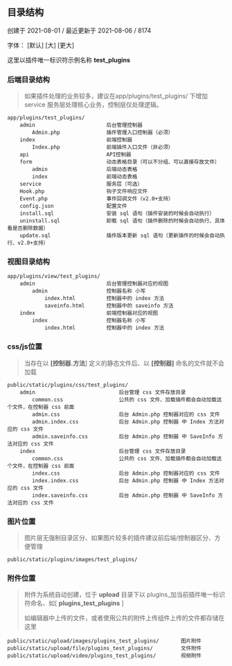 ## 目录结构

创建于 2021-08-01 / 最近更新于 2021-08-06 / 8174

字体： \[默认\] \[大\] \[更大\]

这里以插件唯一标识符示例名称 **test\_plugins**

### 后端目录结构

> 如果插件处理的业务较多，建议在app/plugins/test\_plugins/ 下增加 service 服务层处理核心业务，控制层仅处理逻辑。

```
app/plugins/test_plugins/
    admin                       后台管理控制器
        Admin.php               插件管理入口控制器（必须）
    index                       前端控制器
        Index.php               前端插件入口文件（非必须）
    api                         API控制器
    form                        动态表格目录（可以不分组、可以直接存放文件）
        admin                   后端动态表格
        index                   前端动态表格
    service                     服务层（可选）
    Hook.php                    钩子文件响应文件
    Event.php                   事件回调文件（v2.0+支持）
    config.json                 配置文件
    install.sql                 安装 sql 语句（插件安装的时候会自动执行）
    uninstall.sql               卸载 sql 语句（插件删除的时候会自动执行、具体看是否删除数据）
    update.sql                  插件版本更新 sql 语句（更新插件的时候会自动执行、v2.0+支持）
```

### 视图目录结构

```
app/plugins/view/test_plugins/
    admin                       后台管理控制器对应的视图
        admin                   控制器名称 小写
            index.html          控制器中的 index 方法
            saveinfo.html       控制器中的 saveinfo 方法
    index                       前端控制器对应的视图
        index                   控制器名称 小写
            index.html          控制器中的 index 方法
```

### css/js位置

> 当存在以 **\[控制器.方法**\] 定义的静态文件后、以 **\[控制器\]** 命名的文件就不会加载

```
public/static/plugins/css/test_plugins/
    admin                           后台管理 css 文件存放目录
        common.css                  公共的 css 文件、加载插件都会自动加载这个文件，在控制器 css 前面
        admin.css                   后台 Admin.php 控制器对应的 css 文件
        admin.index.css             后台 Admin.php 控制器 中 Index 方法对应的 css 文件
        admin.saveinfo.css          后台 Admin.php 控制器 中 SaveInfo 方法对应的 css 文件
    index                           后台管理 css 文件存放目录
        common.css                  公共的 css 文件、加载插件都会自动加载这个文件，在控制器 css 前面
        index.css                   后台 Admin.php 控制器对应的 css 文件
        index.index.css             后台 Admin.php 控制器 中 Index 方法对应的 css 文件
        index.saveinfo.css          后台 Admin.php 控制器 中 SaveInfo 方法对应的 css 文件
```

### 图片位置

> 图片层无强制目录区分、如果图片较多的插件建议前后端/控制器区分、方便管理

```
public/static/plugins/images/test_plugins/
```

### 附件位置

> 附件为系统自动创建，位于 **upload** 目录下以 plugins\_加当前插件唯一标识符命名、如\[ **plugins\_test\_plugins** \]
> 
> 如编辑器中上传的文件，或者使用公共的附件上传组件上传的文件都存储在这里

```
public/static/upload/images/plugins_test_plugins/       图片附件
public/static/upload/file/plugins_test_plugins/         文件附件
public/static/upload/video/plugins_test_plugins/        视频附件
```